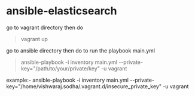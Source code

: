 # ansible-elasticsearch

go to vagrant directory then do
> vagrant up

go to ansible directory then do to run the playbook main.yml
> ansible-playbook -i inventory main.yml --private-key="/path/to/your/private/key" -u vagrant

example:- ansible-playbook -i inventory main.yml --private-key="/home/vishwaraj.sodha/.vagrant.d/insecure_private_key" -u vagrant
